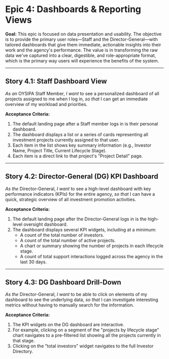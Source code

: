 # Epic 4: Dashboards & Reporting Views

**Goal:** This epic is focused on data presentation and usability. The objective is to provide the primary user roles—Staff and the Director-General—with tailored dashboards that give them immediate, actionable insights into their work and the agency's performance. The value is in transforming the raw data we've captured into a clear, digestible, and role-appropriate format, which is the primary way users will experience the benefits of the system.

---

## Story 4.1: Staff Dashboard View

*As an* OYSIPA Staff Member,
*I want* to see a personalized dashboard of all projects assigned to me when I log in,
*so that* I can get an immediate overview of my workload and priorities.

**Acceptance Criteria:**
1.  The default landing page after a Staff member logs in is their personal dashboard.
2.  The dashboard displays a list or a series of cards representing all investment projects currently assigned to that user.
3.  Each item in the list shows key summary information (e.g., Investor Name, Project Title, Current Lifecycle Stage).
4.  Each item is a direct link to that project's "Project Detail" page.

---

## Story 4.2: Director-General (DG) KPI Dashboard

*As the* Director-General,
*I want* to see a high-level dashboard with key performance indicators (KPIs) for the entire agency,
*so that* I can have a quick, strategic overview of all investment promotion activities.

**Acceptance Criteria:**
1.  The default landing page after the Director-General logs in is the high-level oversight dashboard.
2.  The dashboard displays several KPI widgets, including at a minimum:
    *   A count of the total number of investors.
    *   A count of the total number of active projects.
    *   A chart or summary showing the number of projects in each lifecycle stage.
    *   A count of total support interactions logged across the agency in the last 30 days.

---

## Story 4.3: DG Dashboard Drill-Down

*As the* Director-General,
*I want* to be able to click on elements of my dashboard to see the underlying data,
*so that* I can investigate interesting metrics without having to manually search for the information.

**Acceptance Criteria:**
1.  The KPI widgets on the DG dashboard are interactive.
2.  For example, clicking on a segment of the "projects by lifecycle stage" chart navigates to a pre-filtered list showing all the projects currently in that stage.
3.  Clicking on the "total investors" widget navigates to the full Investor Directory.
